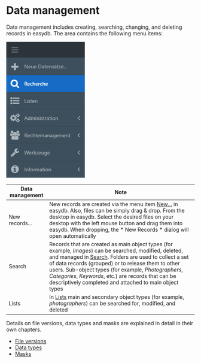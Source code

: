 # Data management

Data management includes creating, searching, changing, and deleting records in easydb. The area contains the following menu items:

![Menu navigation](datamanagement.png)

| Data management | Note |
|--|--|
| New records... | New records are created via the menu item [New...](new_objects/) in easydb. Also, files can be simply drag & drop. From the desktop in easydb. Select the desired files on your desktop with the left mouse button and drag them into easydb. When dropping, the * New Records * dialog will open automatically
| Search | Records that are created as main object types (for example, *Images*) can be searched, modified, deleted, and managed in [Search](/collections/). Folders are used to collect a set of data records (grouped) or to release them to other users. Sub-object types (for example, *Photographers*, *Categories*, *Keywords*, etc.) are records that can be descriptively completed and attached to main object types|
|Lists|In [Lists](lists/) main and secondary object types (for example, *photographers*) can be searched for, modified, and deleted|

Details on file versions, data types and masks are explained in detail in their own chapters.

* [File versions](search/assetversions/)
* [Data types](datatypes/)
* [Masks](masks/)